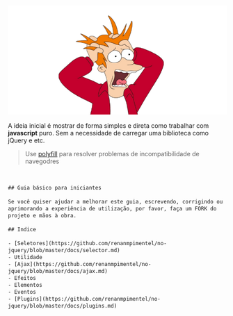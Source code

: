 ![Boilerplates Logo](logo.png "No jQuery")

A ideia inicial é mostrar de forma simples e direta como trabalhar com __javascript__ puro. Sem a necessidade de carregar uma biblioteca como jQuery e etc.

> Use [polyfill](https://cdn.polyfill.io/) para resolver problemas de incompatibilidade de navegodres

> ```html
<script src="https://cdn.polyfill.io/v1/polyfill.min.js"></script>
```

## Guia básico para iniciantes

Se você quiser ajudar a melhorar este guia, escrevendo, corrigindo ou aprimorando a experiência de utilização, por favor, faça um FORK do projeto e mãos à obra.

## Indice

- [Seletores](https://github.com/renanmpimentel/no-jquery/blob/master/docs/selector.md)
- Utilidade
- [Ajax](https://github.com/renanmpimentel/no-jquery/blob/master/docs/ajax.md)
- Efeitos
- Elementos
- Eventos
- [Plugins](https://github.com/renanmpimentel/no-jquery/blob/master/docs/plugins.md)

